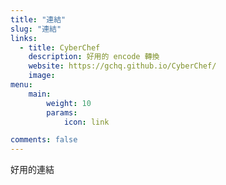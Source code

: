 ```yaml
---
title: "連結"
slug: "連結"
links:
  - title: CyberChef
    description: 好用的 encode 轉換
    website: https://gchq.github.io/CyberChef/
    image: 
menu:
    main: 
        weight: 10
        params:
            icon: link

comments: false
---
```

好用的連結
